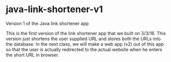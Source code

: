 # java-link-shortener-v1
Version 1 of the Java link shortener app

This is the first version of the link shortener app that we built on 3/3/16. This version just shortens the user supplied URL and stores both the URLs into the database. In the next class, we will make a web app (v2) out of this app so that the user is actually redirected to the actual website when he enters the short URL in browser.
